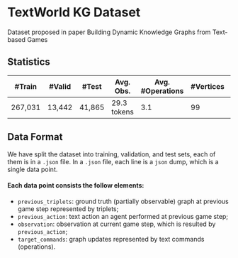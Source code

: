 # TextWorld KG Dataset
Dataset proposed in paper Building Dynamic Knowledge Graphs from Text-based Games


## Statistics
| #Train  | #Valid | #Test  |  Avg. Obs.  | Avg. #Operations | #Vertices | #Edges | Avg. #Connections |
| ---     | ---    | ---    | ---         | ---              | ---       | ---    | ---               |
| 267,031 | 13,442 | 41,865 | 29.3 tokens | 3.1              | 99        | 10     | 43.1              |

## Data Format
We have split the dataset into training, validation, and test sets, each of them is in a `.json` file. In a `.json` file, each line is a `json` dump, which is a single data point.

#### Each data point consists the follow elements: 

* `previous_triplets`: ground truth (partially observable) graph at previous game step represented by triplets;
* `previous_action`: text action an agent performed at previous game step;
* `observation`: observation at current game step, which is resulted by `previous_action`;
* `target_commands`: graph updates represented by text commands (operations).
